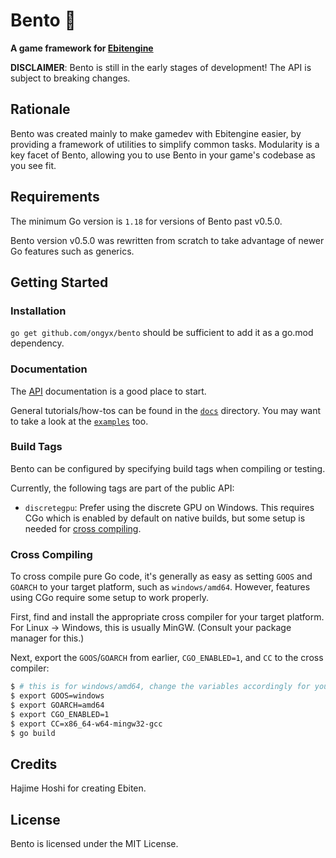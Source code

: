 # Bento 🍱

**A game framework for [Ebitengine]**

**DISCLAIMER**: Bento is still in the early stages of development! The API is subject to breaking changes.

## Rationale

Bento was created mainly to make gamedev with Ebitengine easier, by providing a framework of utilities to simplify common tasks.
Modularity is a key facet of Bento, allowing you to use Bento in your game's codebase as you see fit.

## Requirements

The minimum Go version is `1.18` for versions of Bento past v0.5.0.

Bento version v0.5.0 was rewritten from scratch to take advantage of newer Go features such as generics.

## Getting Started

### Installation

`go get github.com/ongyx/bento` should be sufficient to add it as a go.mod dependency.

### Documentation

The [API] documentation is a good place to start.

General tutorials/how-tos can be found in the [`docs`](docs/) directory.
You may want to take a look at the [`examples`](examples/) too.

### Build Tags

Bento can be configured by specifying build tags when compiling or testing.

Currently, the following tags are part of the public API:

* `discretegpu`: Prefer using the discrete GPU on Windows.
  This requires CGo which is enabled by default on native builds, but some setup is needed for [cross compiling](#cross-compiling).

### Cross Compiling

To cross compile pure Go code, it's generally as easy as setting `GOOS` and `GOARCH` to your target platform, such as `windows/amd64`.
However, features using CGo require some setup to work properly.

First, find and install the appropriate cross compiler for your target platform. For Linux -> Windows, this is usually MinGW.
(Consult your package manager for this.)

Next, export the `GOOS`/`GOARCH` from earlier, `CGO_ENABLED=1`, and `CC` to the cross compiler:

```bash
$ # this is for windows/amd64, change the variables accordingly for your platform
$ export GOOS=windows
$ export GOARCH=amd64
$ export CGO_ENABLED=1
$ export CC=x86_64-w64-mingw32-gcc
$ go build
```

## Credits

Hajime Hoshi for creating Ebiten.

## License

Bento is licensed under the MIT License.

[Ebitengine]: https://github.com/hajimehoshi/ebiten
[API]: https://pkg.go.dev/github.com/ongyx/bento
